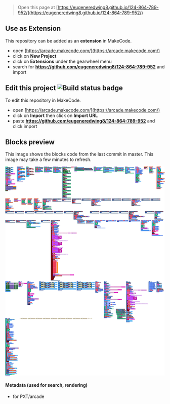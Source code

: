  


> Open this page at [https://eugeneredwing8.github.io/124-864-789-952/](https://eugeneredwing8.github.io/124-864-789-952/)

## Use as Extension

This repository can be added as an **extension** in MakeCode.

* open [https://arcade.makecode.com/](https://arcade.makecode.com/)
* click on **New Project**
* click on **Extensions** under the gearwheel menu
* search for **https://github.com/eugeneredwing8/124-864-789-952** and import

## Edit this project ![Build status badge](https://github.com/eugeneredwing8/124-864-789-952/workflows/MakeCode/badge.svg)

To edit this repository in MakeCode.

* open [https://arcade.makecode.com/](https://arcade.makecode.com/)
* click on **Import** then click on **Import URL**
* paste **https://github.com/eugeneredwing8/124-864-789-952** and click import

## Blocks preview

This image shows the blocks code from the last commit in master.
This image may take a few minutes to refresh.

![A rendered view of the blocks](https://github.com/eugeneredwing8/124-864-789-952/raw/master/.github/makecode/blocks.png)

#### Metadata (used for search, rendering)

* for PXT/arcade
<script src="https://makecode.com/gh-pages-embed.js"></script><script>makeCodeRender("{{ site.makecode.home_url }}", "{{ site.github.owner_name }}/{{ site.github.repository_name }}");</script>
